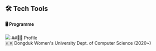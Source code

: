 ## 🛠️ Tech Tools
#### 🖥️ Programme
<img src="https://img.shields.io/badge/React Native-61DAFB?style=flat-square&logo=React&logoColor=black"/>
##👩‍💼 Profile<br/>
🇰🇷 Dongduk Women's University Dept. of Computer Science (2020~)
<br>

